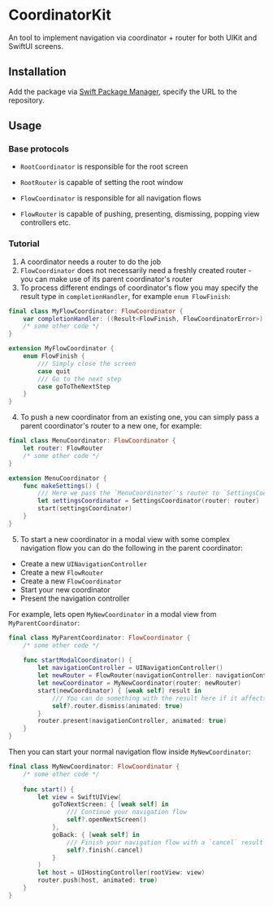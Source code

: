 # CoordinatorKit

An tool to implement navigation via coordinator + router for both UIKit and SwiftUI screens.

## Installation

Add the package via [Swift Package Manager](https://www.swift.org/package-manage/), specify the URL to the repository.

## Usage

### Base protocols

- `RootCoordinator` is responsible for the root screen

- `RootRouter` is capable of setting the root window

- `FlowCoordinator` is responsible for all navigation flows

- `FlowRouter` is capable of pushing, presenting, dismissing, popping view controllers etc.

### Tutorial

1. A coordinator needs a router to do the job
2. `FlowCoordinator` does not necessarily need a freshly created router - you can make use of its parent coordinator's router
3. To process different endings of coordinator's flow you may specify the result type in `completionHandler`, for example `enum FlowFinish`:
```swift
final class MyFlowCoordinator: FlowCoordinator {
    var completionHandler: ((Result<FlowFinish, FlowCoordinatorError>) -> Void)?
    /* some other code */
}

extension MyFlowCoordinator {
    enum FlowFinish {
        /// Simply close the screen
        case quit
        /// Go to the next step
        case goToTheNextStep
    }
}

```
4. To push a new coordinator from an existing one, you can simply pass a parent coordinator's router to a new one, for example:
```swift
final class MenuCoordinator: FlowCoordinator {
    let router: FlowRouter
    /* some other code */
}

extension MenuCoordinator {
    func makeSettings() {
        /// Here we pass the `MenuCoordinator`'s router to `SettingsCoordinator`
        let settingsCoordinator = SettingsCoordinator(router: router)
        start(settingsCoordinator)
    }
}

```
5. To start a new coordinator in a modal view with some complex navigation flow you can do the following in the parent coordinator:

- Create a new `UINavigationController`
- Create a new `FlowRouter`
- Create a new `FlowCoordinator`
- Start your new coordinator
- Present the navigation controller

For example, lets open `MyNewCoordinator` in a modal view from `MyParentCoordinator`:
```swift
final class MyParentCoordinator: FlowCoordinator {
    /* some other code */
    
    func startModalCoordinator() {
        let navigationController = UINavigationController()
        let newRouter = FlowRouter(navigationController: navigationController)
        let newCoordinator = MyNewCoordinator(router: newRouter)
        start(newCoordinator) { [weak self] result in
            /// You can do something with the result here if it affects your navigation flow
            self?.router.dismiss(animated: true)
        }
        router.present(navigationController, animated: true)
    }
}
```
Then you can start your normal navigation flow inside `MyNewCoordinator`:
```swift
final class MyNewCoordinator: FlowCoordinator {
    /* some other code */
    
    func start() {
        let view = SwiftUIView(
            goToNextScreen: { [weak self] in
                /// Continue your navigation flow
                self?.openNextScreen()
            },
            goBack: { [weak self] in
                /// Finish your navigation flow with a `cancel` result
                self?.finish(.cancel)
            }
        )
        let host = UIHostingController(rootView: view)
        router.push(host, animated: true)
    }
}
```
